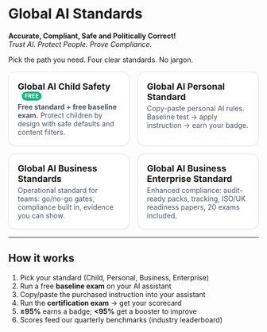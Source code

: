 # Global AI Standards

**Accurate, Compliant, Safe and Politically Correct!**  
*Trust AI. Protect People. Prove Compliance.*

Pick the path you need. Four clear standards. No jargon.

<style>
.tiles{display:grid;grid-template-columns:repeat(auto-fit,minmax(240px,1fr));gap:1rem;margin:1rem 0}
.tile{display:block;border:1px solid #e5e7eb;border-radius:14px;padding:18px;background:#fff;text-decoration:none;color:inherit;box-shadow:0 1px 3px rgba(0,0,0,.06)}
.tile:hover{box-shadow:0 4px 12px rgba(0,0,0,.08)}
.tile h2{margin:0 0 .25rem 0;font-size:1.1rem}
.tile p{margin:.25rem 0 0 0;color:#4b5563}
.pill{display:inline-block;margin-left:.5rem;padding:2px 6px;font-size:.7rem;font-weight:700;color:#fff;background:#10b981;border-radius:999px;text-transform:uppercase;letter-spacing:.02em}
</style>

<div class="tiles">

<a class="tile" href="child-safety/">
  <h2>Global AI Child Safety <span class="pill">Free</span></h2>
  <p><strong>Free standard + free baseline exam.</strong> Protect children by design with safe defaults and content filters.</p>
</a>


<a class="tile" href="personal-standard/">
  <h2>Global AI Personal Standard</h2>
  <p>Copy-paste personal AI rules. Baseline test → apply instruction → earn your badge.</p>
</a>

<a class="tile" href="business-standards/">
  <h2>Global AI Business Standards</h2>
  <p>Operational standard for teams: go/no-go gates, compliance built in, evidence you can show.</p>
</a>

<a class="tile" href="business-enterprise/">
  <h2>Global AI Business Enterprise Standard</h2>
  <p>Enhanced compliance: audit-ready packs, tracking, ISO/UK readiness papers, 20 exams included.</p>
</a>

</div>

---

## How it works
1. Pick your standard (Child, Personal, Business, Enterprise)  
2. Run a free **baseline exam** on your AI assistant  
3. Copy/paste the purchased instruction into your assistant  
4. Run the **certification exam** → get your scorecard  
5. **≥95%** earns a badge; **<95%** get a booster to improve  
6. Scores feed our quarterly benchmarks (industry leaderboard)


